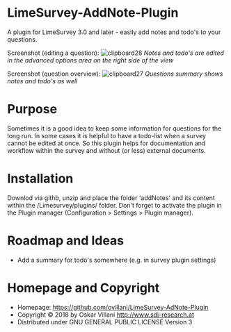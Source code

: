 # LimeSurvey-AddNote-Plugin
A plugin for LimeSurvey 3.0 and later - easily add notes and todo's to your questions.

Screenshot (editing a question):
![clipboard28](https://user-images.githubusercontent.com/6983432/36948340-e43064a8-1fd9-11e8-9f18-5bb554b32ccc.jpg)
*Notes and todo's are edited in the advanced options area on the right side of the view*

Screenshot (question overview):
![clipboard27](https://user-images.githubusercontent.com/6983432/36948357-29761ab2-1fda-11e8-912f-b047f3a4319a.jpg)
*Questions summary shows notes and todo's as well*

# Purpose
Sometimes it is a good idea to keep some information for questions for the long run.
In some cases it is helpful to have a todo-list when a survey cannot be edited at once.
So this plugin helps for documentation and workflow within the survey and without (or less) external documents.


# Installation
Downlod via githb, unzip and place the folder 'addNotes' and its content within the /Limesurvey/plugins/ folder.
Don't forget to activate the plugin in the Plugin manager (Configuration > Settings > Plugin manager).

# Roadmap and Ideas
- Add a summary for todo's somewhere (e.g. in survey plugin settings)

# Homepage and Copyright
- Homepage: https://github.com/ovillani/LimeSurvey-AdNote-Plugin
- Copyright &copy; 2018 by Oskar Villani http://www.sdi-research.at
- Distributed under GNU GENERAL PUBLIC LICENSE Version 3
